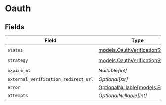 # Oauth


## Fields

| Field                                                                      | Type                                                                       | Required                                                                   | Description                                                                | Example                                                                    |
| -------------------------------------------------------------------------- | -------------------------------------------------------------------------- | -------------------------------------------------------------------------- | -------------------------------------------------------------------------- | -------------------------------------------------------------------------- |
| `status`                                                                   | [models.OauthVerificationStatus](../models/oauthverificationstatus.md)     | :heavy_check_mark:                                                         | N/A                                                                        | verified                                                                   |
| `strategy`                                                                 | [models.OauthVerificationStrategy](../models/oauthverificationstrategy.md) | :heavy_check_mark:                                                         | N/A                                                                        | oauth_google                                                               |
| `expire_at`                                                                | *Nullable[int]*                                                            | :heavy_check_mark:                                                         | N/A                                                                        | 1615462399                                                                 |
| `external_verification_redirect_url`                                       | *Optional[str]*                                                            | :heavy_minus_sign:                                                         | N/A                                                                        | https://oauth.google.com/verify                                            |
| `error`                                                                    | [OptionalNullable[models.Error]](../models/error.md)                       | :heavy_minus_sign:                                                         | N/A                                                                        | <nil>                                                                      |
| `attempts`                                                                 | *OptionalNullable[int]*                                                    | :heavy_minus_sign:                                                         | N/A                                                                        | 1                                                                          |